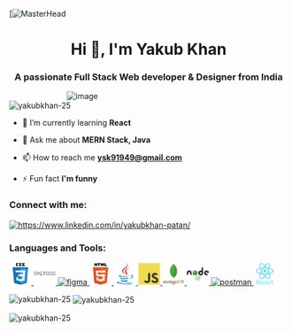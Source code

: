 [![MasterHead](https://img.freepik.com/free-vector/gradient-business-linkedin-banner_23-2150091566.jpg?t=st=1730686277~exp=1730689877~hmac=7d3ed052cc31262ecb92aadd337a0e47b042c8431b50f609d1c1f81cf897628f&w=1380)

<h1 align="center">Hi 👋, I'm Yakub Khan</h1>
<h3 align="center">A passionate Full Stack Web developer & Designer from India</h3>

<img align="right" width="400" src="https://devwebabhi.github.io/Images/hero-me-dark.gif" alt="image" />

<p align="left"> <img src="https://komarev.com/ghpvc/?username=yakubkhan-25&label=Profile%20views&color=0e75b6&style=flat" alt="yakubkhan-25" /> </p>

- 🌱 I’m currently learning **React**

- 💬 Ask me about **MERN Stack, Java**

- 📫 How to reach me **ysk91949@gmail.com**

- ⚡ Fun fact **I'm funny**

<h3 align="left">Connect with me:</h3>
<p align="left">
<a href="https://linkedin.com/in/https://www.linkedin.com/in/yakubkhan-patan/" target="blank"><img align="center" src="https://raw.githubusercontent.com/rahuldkjain/github-profile-readme-generator/master/src/images/icons/Social/linked-in-alt.svg" alt="https://www.linkedin.com/in/yakubkhan-patan/" height="30" width="40" /></a>
</p>

<h3 align="left">Languages and Tools:</h3>
<p align="left"> <a href="https://www.w3schools.com/css/" target="_blank" rel="noreferrer"> <img src="https://raw.githubusercontent.com/devicons/devicon/master/icons/css3/css3-original-wordmark.svg" alt="css3" width="40" height="40"/> </a> <a href="https://expressjs.com" target="_blank" rel="noreferrer"> <img src="https://raw.githubusercontent.com/devicons/devicon/master/icons/express/express-original-wordmark.svg" alt="express" width="40" height="40"/> </a> <a href="https://www.figma.com/" target="_blank" rel="noreferrer"> <img src="https://www.vectorlogo.zone/logos/figma/figma-icon.svg" alt="figma" width="40" height="40"/> </a> <a href="https://www.w3.org/html/" target="_blank" rel="noreferrer"> <img src="https://raw.githubusercontent.com/devicons/devicon/master/icons/html5/html5-original-wordmark.svg" alt="html5" width="40" height="40"/> </a> <a href="https://www.java.com" target="_blank" rel="noreferrer"> <img src="https://raw.githubusercontent.com/devicons/devicon/master/icons/java/java-original.svg" alt="java" width="40" height="40"/> </a> <a href="https://developer.mozilla.org/en-US/docs/Web/JavaScript" target="_blank" rel="noreferrer"> <img src="https://raw.githubusercontent.com/devicons/devicon/master/icons/javascript/javascript-original.svg" alt="javascript" width="40" height="40"/> </a> <a href="https://www.mongodb.com/" target="_blank" rel="noreferrer"> <img src="https://raw.githubusercontent.com/devicons/devicon/master/icons/mongodb/mongodb-original-wordmark.svg" alt="mongodb" width="40" height="40"/> </a> <a href="https://nodejs.org" target="_blank" rel="noreferrer"> <img src="https://raw.githubusercontent.com/devicons/devicon/master/icons/nodejs/nodejs-original-wordmark.svg" alt="nodejs" width="40" height="40"/> </a> <a href="https://postman.com" target="_blank" rel="noreferrer"> <img src="https://www.vectorlogo.zone/logos/getpostman/getpostman-icon.svg" alt="postman" width="40" height="40"/> </a> <a href="https://reactjs.org/" target="_blank" rel="noreferrer"> <img src="https://raw.githubusercontent.com/devicons/devicon/master/icons/react/react-original-wordmark.svg" alt="react" width="40" height="40"/> </a> </p>

<p><img align="left" src="https://github-readme-stats.vercel.app/api/top-langs?username=yakubkhan-25&show_icons=true&locale=en&layout=compact" alt="yakubkhan-25" /></p>

<p>&nbsp;<img align="center" src="https://github-readme-stats.vercel.app/api?username=yakubkhan-25&show_icons=true&locale=en" alt="yakubkhan-25" /></p>

<p><img align="center" src="https://github-readme-streak-stats.herokuapp.com/?user=yakubkhan-25&" alt="yakubkhan-25" /></p>
